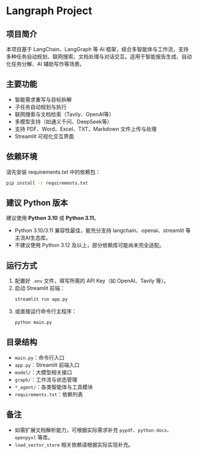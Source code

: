 # Langraph Project

## 项目简介
本项目基于 LangChain、LangGraph 等 AI 框架，结合多智能体与工作流，支持多种任务自动规划、联网搜索、文档处理与对话交互。适用于智能报告生成、自动化任务分解、AI 辅助写作等场景。

## 主要功能
- 智能需求重写与目标拆解
- 子任务自动规划与执行
- 联网搜索与文档检索（Tavily、OpenAI等）
- 多模型支持（如通义千问、DeepSeek等）
- 支持 PDF、Word、Excel、TXT、Markdown 文件上传与处理
- Streamlit 可视化交互界面

## 依赖环境
请先安装 requirements.txt 中的依赖包：
```bash
pip install -r requirements.txt
```

## 建议 Python 版本
建议使用 **Python 3.10** 或 **Python 3.11**。

- Python 3.10/3.11 兼容性最佳，能充分支持 langchain、openai、streamlit 等主流AI生态库。
- 不建议使用 Python 3.12 及以上，部分依赖库可能尚未完全适配。

## 运行方式
1. 配置好 `.env` 文件，填写所需的 API Key（如 OpenAI、Tavily 等）。
2. 启动 Streamlit 前端：
   ```bash
   streamlit run app.py
   ```
3. 或直接运行命令行主程序：
   ```bash
   python main.py
   ```

## 目录结构
- `main.py`：命令行入口
- `app.py`：Streamlit 前端入口
- `model/`：大模型相关接口
- `graph/`：工作流与状态管理
- `*_agent/`：各类智能体与工具模块
- `requirements.txt`：依赖列表

## 备注
- 如需扩展文档解析能力，可根据实际需求补充 `pypdf`、`python-docx`、`openpyxl` 等库。
- `load_vector_store` 相关依赖请根据实际实现补充。 